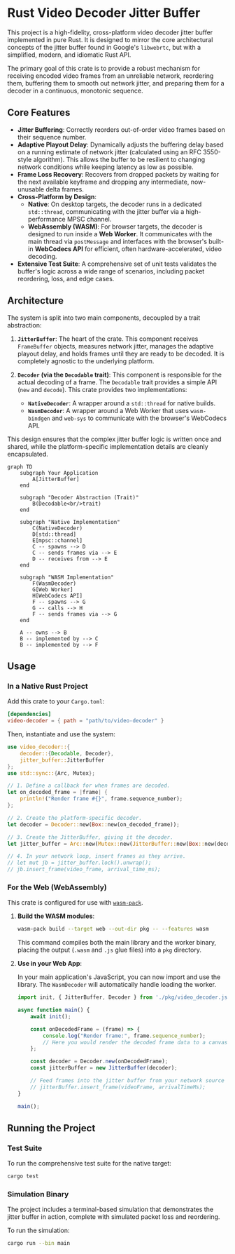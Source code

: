 # Rust Video Decoder Jitter Buffer

This project is a high-fidelity, cross-platform video decoder jitter buffer implemented in pure Rust. It is designed to mirror the core architectural concepts of the jitter buffer found in Google's `libwebrtc`, but with a simplified, modern, and idiomatic Rust API.

The primary goal of this crate is to provide a robust mechanism for receiving encoded video frames from an unreliable network, reordering them, buffering them to smooth out network jitter, and preparing them for a decoder in a continuous, monotonic sequence.

## Core Features

- **Jitter Buffering**: Correctly reorders out-of-order video frames based on their sequence number.
- **Adaptive Playout Delay**: Dynamically adjusts the buffering delay based on a running estimate of network jitter (calculated using an RFC 3550-style algorithm). This allows the buffer to be resilient to changing network conditions while keeping latency as low as possible.
- **Frame Loss Recovery**: Recovers from dropped packets by waiting for the next available keyframe and dropping any intermediate, now-unusable delta frames.
- **Cross-Platform by Design**:
    - **Native**: On desktop targets, the decoder runs in a dedicated `std::thread`, communicating with the jitter buffer via a high-performance MPSC channel.
    - **WebAssembly (WASM)**: For browser targets, the decoder is designed to run inside a **Web Worker**. It communicates with the main thread via `postMessage` and interfaces with the browser's built-in **WebCodecs API** for efficient, often hardware-accelerated, video decoding.
- **Extensive Test Suite**: A comprehensive set of unit tests validates the buffer's logic across a wide range of scenarios, including packet reordering, loss, and edge cases.

## Architecture

The system is split into two main components, decoupled by a trait abstraction:

1.  **`JitterBuffer`**: The heart of the crate. This component receives `FrameBuffer` objects, measures network jitter, manages the adaptive playout delay, and holds frames until they are ready to be decoded. It is completely agnostic to the underlying platform.

2.  **`Decoder` (via the `Decodable` trait)**: This component is responsible for the actual decoding of a frame. The `Decodable` trait provides a simple API (`new` and `decode`). This crate provides two implementations:
    - **`NativeDecoder`**: A wrapper around a `std::thread` for native builds.
    - **`WasmDecoder`**: A wrapper around a Web Worker that uses `wasm-bindgen` and `web-sys` to communicate with the browser's WebCodecs API.

This design ensures that the complex jitter buffer logic is written once and shared, while the platform-specific implementation details are cleanly encapsulated.

```mermaid
graph TD
    subgraph Your Application
        A[JitterBuffer]
    end

    subgraph "Decoder Abstraction (Trait)"
        B(Decodable<br/>trait)
    end

    subgraph "Native Implementation"
        C(NativeDecoder)
        D[std::thread]
        E[mpsc::channel]
        C -- spawns --> D
        C -- sends frames via --> E
        D -- receives from --> E
    end

    subgraph "WASM Implementation"
        F(WasmDecoder)
        G[Web Worker]
        H[WebCodecs API]
        F -- spawns --> G
        G -- calls --> H
        F -- sends frames via --> G
    end

    A -- owns --> B
    B -- implemented by --> C
    B -- implemented by --> F
```

## Usage

### In a Native Rust Project

Add this crate to your `Cargo.toml`:

```toml
[dependencies]
video-decoder = { path = "path/to/video-decoder" }
```

Then, instantiate and use the system:

```rust
use video_decoder::{
    decoder::{Decodable, Decoder},
    jitter_buffer::JitterBuffer
};
use std::sync::{Arc, Mutex};

// 1. Define a callback for when frames are decoded.
let on_decoded_frame = |frame| {
    println!("Render frame #{}", frame.sequence_number);
};

// 2. Create the platform-specific decoder.
let decoder = Decoder::new(Box::new(on_decoded_frame));

// 3. Create the JitterBuffer, giving it the decoder.
let jitter_buffer = Arc::new(Mutex::new(JitterBuffer::new(Box::new(decoder))));

// 4. In your network loop, insert frames as they arrive.
// let mut jb = jitter_buffer.lock().unwrap();
// jb.insert_frame(video_frame, arrival_time_ms);
```

### For the Web (WebAssembly)

This crate is configured for use with [`wasm-pack`](https://rustwasm.github.io/wasm-pack/).

1.  **Build the WASM modules**:

    ```bash
    wasm-pack build --target web --out-dir pkg -- --features wasm
    ```

    This command compiles both the main library and the worker binary, placing the output (`.wasm` and `.js` glue files) into a `pkg` directory.

2.  **Use in your Web App**:

    In your main application's JavaScript, you can now import and use the library. The `WasmDecoder` will automatically handle loading the worker.

    ```javascript
    import init, { JitterBuffer, Decoder } from './pkg/video_decoder.js';

    async function main() {
        await init();

        const onDecodedFrame = (frame) => {
            console.log("Render frame:", frame.sequence_number);
            // Here you would render the decoded frame data to a canvas
        };

        const decoder = Decoder.new(onDecodedFrame);
        const jitterBuffer = new JitterBuffer(decoder);

        // Feed frames into the jitter buffer from your network source (e.g., WebSocket)
        // jitterBuffer.insert_frame(videoFrame, arrivalTimeMs);
    }

    main();
    ```

## Running the Project

### Test Suite

To run the comprehensive test suite for the native target:

```bash
cargo test
```

### Simulation Binary

The project includes a terminal-based simulation that demonstrates the jitter buffer in action, complete with simulated packet loss and reordering.

To run the simulation:

```bash
cargo run --bin main
``` 